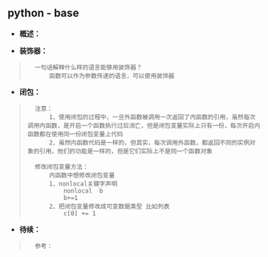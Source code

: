 ## python - base
- **概述：**
>
>
>
>

- **装饰器：**
>       一句话解释什么样的语言能够用装饰器？
>           函数可以作为参数传递的语言，可以使用装饰器
>
>

- **闭包：**
>       注意：
>           1、使用闭包的过程中，一旦外函数被调用一次返回了内函数的引用，虽然每次调用内函数，是开启一个函数执行过后消亡，但是闭包变量实际上只有一份，每次开启内函数都在使用同一份闭包变量上代码
>           2、虽然内函数代码是一样的，但其实，每次调用外函数，都返回不同的实例对象的引用，他们的功能是一样的，但是它们实际上不是同一个函数对象
>
>       修改闭包变量方法：
>           内函数中想修改闭包变量
>           1、nonlocal关键字声明
>               nonlocal  b
>               b+=1
>           2、把闭包变量修改成可变数据类型 比如列表
>               c[0] += 1
>
>
>

- **待续：**
>       参考：
>
>
>
>
>
>
>
>
>
>
>
>
>
>
>
>
>
>
>
>
>
>
>
>
>
>
>
>
